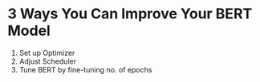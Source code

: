# 3 Ways You Can Improve Your BERT Model

1. Set up Optimizer
2. Adjust Scheduler 
3. Tune BERT by fine-tuning no. of epochs
